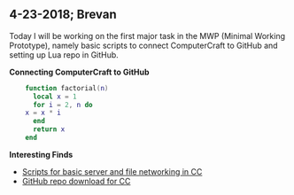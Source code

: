  4-23-2018; Brevan
 -
 
Today I will be working on the first major task in the MWP (Minimal Working Prototype), namely basic scripts to connect ComputerCraft to GitHub and setting up Lua repo in GitHub.

**Connecting ComputerCraft to GitHub**

```lua
    function factorial(n)
	  local x = 1
	  for i = 2, n do
    x = x * i
	  end
	  return x
	end
```

**Interesting Finds**
- [Scripts for basic server and file networking in CC](https://github.com/lyqyd/ComputerCraft-LyqydNet)
- [GitHub repo download for CC](http://www.computercraft.info/forums2/index.php?/topic/4072-github-repository-downloader/)
<!--stackedit_data:
eyJoaXN0b3J5IjpbLTEwMjE4NjU4NzUsLTExMTY4NTg2MiwtMj
A3NDU4MTk1N119
-->
